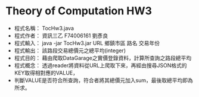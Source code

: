  Theory of Computation HW3
 ============
 * 程式名稱： TocHw3.java
 * 程式作者： 資訊三乙 F74006161 劉彥良
 * 程式輸入： java -jar TocHw3.jar URL 鄉鎮市區 路名 交易年份
 * 程式輸出： 該路段交易總價元之總平均(integer)
 * 程式目的： 藉由爬取DataGarage之實價登錄資料，計算所查詢之路段總平均
 * 程式概念： 透過reader將資料從URL上爬取下來，再經由搜尋JSON格式的KEY取得相對應的VALUE，
 * 判斷VALUE是否符合所查詢，符合者將其總價元加入sum，最後取總平均即為所求。
